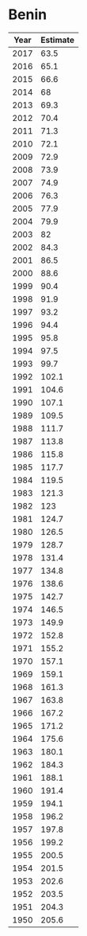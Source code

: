 # Benin

| Year | Estimate |
| ---- | -------- |
| 2017 | 63.5 |
| 2016 | 65.1 |
| 2015 | 66.6 |
| 2014 | 68 |
| 2013 | 69.3 |
| 2012 | 70.4 |
| 2011 | 71.3 |
| 2010 | 72.1 |
| 2009 | 72.9 |
| 2008 | 73.9 |
| 2007 | 74.9 |
| 2006 | 76.3 |
| 2005 | 77.9 |
| 2004 | 79.9 |
| 2003 | 82 |
| 2002 | 84.3 |
| 2001 | 86.5 |
| 2000 | 88.6 |
| 1999 | 90.4 |
| 1998 | 91.9 |
| 1997 | 93.2 |
| 1996 | 94.4 |
| 1995 | 95.8 |
| 1994 | 97.5 |
| 1993 | 99.7 |
| 1992 | 102.1 |
| 1991 | 104.6 |
| 1990 | 107.1 |
| 1989 | 109.5 |
| 1988 | 111.7 |
| 1987 | 113.8 |
| 1986 | 115.8 |
| 1985 | 117.7 |
| 1984 | 119.5 |
| 1983 | 121.3 |
| 1982 | 123 |
| 1981 | 124.7 |
| 1980 | 126.5 |
| 1979 | 128.7 |
| 1978 | 131.4 |
| 1977 | 134.8 |
| 1976 | 138.6 |
| 1975 | 142.7 |
| 1974 | 146.5 |
| 1973 | 149.9 |
| 1972 | 152.8 |
| 1971 | 155.2 |
| 1970 | 157.1 |
| 1969 | 159.1 |
| 1968 | 161.3 |
| 1967 | 163.8 |
| 1966 | 167.2 |
| 1965 | 171.2 |
| 1964 | 175.6 |
| 1963 | 180.1 |
| 1962 | 184.3 |
| 1961 | 188.1 |
| 1960 | 191.4 |
| 1959 | 194.1 |
| 1958 | 196.2 |
| 1957 | 197.8 |
| 1956 | 199.2 |
| 1955 | 200.5 |
| 1954 | 201.5 |
| 1953 | 202.6 |
| 1952 | 203.5 |
| 1951 | 204.3 |
| 1950 | 205.6 |